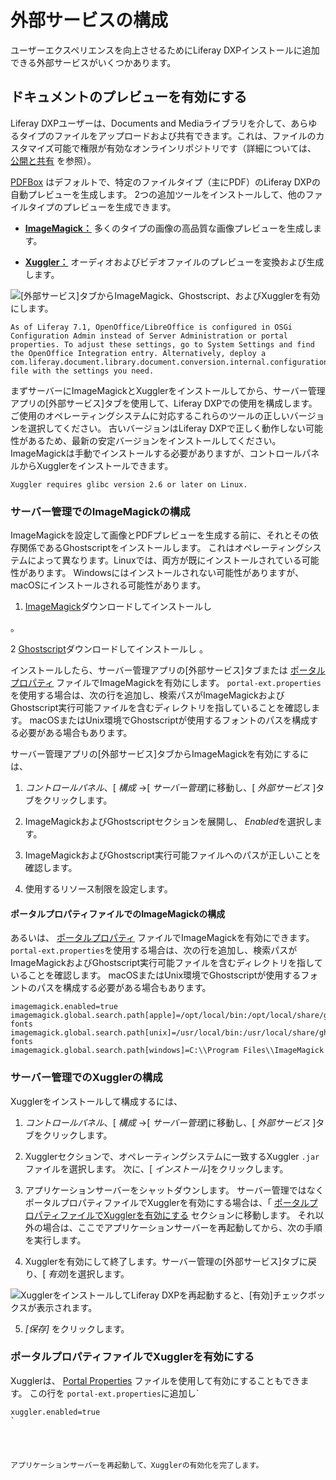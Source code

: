 # 外部サービスの構成

ユーザーエクスペリエンスを向上させるためにLiferay DXPインストールに追加できる外部サービスがいくつかあります。

## ドキュメントのプレビューを有効にする

Liferay DXPユーザーは、Documents and Mediaライブラリを介して、あらゆるタイプのファイルをアップロードおよび共有できます。これは、ファイルのカスタマイズ可能で権限が有効なオンラインリポジトリです（詳細については、 [公開と共有](../../content-authoring-and-management/documents-and-media/devops/configuring-document-previews.md) を参照）。

[PDFBox](https://pdfbox.apache.org/) はデフォルトで、特定のファイルタイプ（主にPDF）のLiferay DXPの自動プレビューを生成します。 2つの追加ツールをインストールして、他のファイルタイプのプレビューを生成できます。


<!--
-   [**OpenOffice:**](https://www.openoffice.org/) or [**LibreOffice:**](https://www.libreoffice.org/)
    Convert and generate previews for many types of documents.
-->

  - [**ImageMagick：**](https://www.imagemagick.org/script/index.php) 多くのタイプの画像の高品質な画像プレビューを生成します。

  - [**Xuggler：**](http://www.xuggle.com/xuggler/) オーディオおよびビデオファイルのプレビューを変換および生成します。

![[外部サービス]タブからImageMagick、Ghostscript、およびXugglerを有効にします。](./configuring-external-services/images/01.png)

```{note}
As of Liferay 7.1, OpenOffice/LibreOffice is configured in OSGi Configuration Admin instead of Server Administration or portal properties. To adjust these settings, go to System Settings and find the OpenOffice Integration entry. Alternatively, deploy a com.liferay.document.library.document.conversion.internal.configuration.OpenOfficeConfiguration.config file with the settings you need.
```

まずサーバーにImageMagickとXugglerをインストールしてから、サーバー管理アプリの[外部サービス]タブを使用して、Liferay DXPでの使用を構成します。 ご使用のオペレーティングシステムに対応するこれらのツールの正しいバージョンを選択してください。 古いバージョンはLiferay DXPで正しく動作しない可能性があるため、最新の安定バージョンをインストールしてください。 ImageMagickは手動でインストールする必要がありますが、コントロールパネルからXugglerをインストールできます。

```{tip}
Xuggler requires glibc version 2.6 or later on Linux.
```

### サーバー管理でのImageMagickの構成

ImageMagickを設定して画像とPDFプレビューを生成する前に、それとその依存関係であるGhostscriptをインストールします。 これはオペレーティングシステムによって異なります。Linuxでは、両方が既にインストールされている可能性があります。 Windowsにはインストールされない可能性がありますが、macOSにインストールされる可能性があります。

1.  [ImageMagick](https://www.imagemagick.org/script/index.php)ダウンロードしてインストールし

 。</p></li> 
   
   2  [Ghostscript](https://www.ghostscript.com/)ダウンロードしてインストールし 。</p></li> </ol> 
  
  インストールしたら、サーバー管理アプリの[外部サービス]タブまたは [ポータルプロパティ](../../content-authoring-and-management/documents-and-media/devops/enabling-openoffice-libreoffice-integration.md) ファイルでImageMagickを有効にします。 `portal-ext.properties`を使用する場合は、次の行を追加し、検索パスがImageMagickおよびGhostscript実行可能ファイルを含むディレクトリを指していることを確認します。 macOSまたはUnix環境でGhostscriptが使用するフォントのパスを構成する必要がある場合もあります。
  
  サーバー管理アプリの[外部サービス]タブからImageMagickを有効にするには、
  
  1.  *コントロールパネル*、[ *構成* →[ *サーバー管理*]に移動し、[ *外部サービス* ]タブをクリックします。

2.  ImageMagickおよびGhostscriptセクションを展開し、 *Enabled*を選択します。

3.  ImageMagickおよびGhostscript実行可能ファイルへのパスが正しいことを確認します。

4.  使用するリソース制限を設定します。



#### ポータルプロパティファイルでのImageMagickの構成

あるいは、 [ポータルプロパティ](../../content-authoring-and-management/documents-and-media/devops/configuring-document-previews.md) ファイルでImageMagickを有効にできます。 `portal-ext.properties`を使用する場合は、次の行を追加し、検索パスがImageMagickおよびGhostscript実行可能ファイルを含むディレクトリを指していることを確認します。 macOSまたはUnix環境でGhostscriptが使用するフォントのパスを構成する必要がある場合もあります。



``` properties
imagemagick.enabled=true
imagemagick.global.search.path[apple]=/opt/local/bin:/opt/local/share/ghostscript/fonts:/opt/local/share/fonts/urw-fonts
imagemagick.global.search.path[unix]=/usr/local/bin:/usr/local/share/ghostscript/fonts:/usr/local/share/fonts/urw-fonts
imagemagick.global.search.path[windows]=C:\\Program Files\\ImageMagick
```




### サーバー管理でのXugglerの構成

Xugglerをインストールして構成するには、

1.  *コントロールパネル*、[ *構成* →[ *サーバー管理*]に移動し、[ *外部サービス* ]タブをクリックします。

2.  Xugglerセクションで、オペレーティングシステムに一致するXuggler `.jar` ファイルを選択します。 次に、[ *インストール*]をクリックします。

3.  アプリケーションサーバーをシャットダウンします。 サーバー管理ではなくポータルプロパティファイルでXugglerを有効にする場合は、「 [ポータルプロパティファイルでXugglerを有効にする](#enabling-xuggler-wtih-a-portal-properties-file) セクションに移動します。 それ以外の場合は、ここでアプリケーションサーバーを再起動してから、次の手順を実行します。

4.  Xugglerを有効にして終了します。サーバー管理の[外部サービス]タブに戻り、[ *有効*]を選択します。
   
   ![XugglerをインストールしてLiferay DXPを再起動すると、[有効]チェックボックスが表示されます。](./configuring-external-services/images/02.png)

5.  *[保存]* をクリックします。



### ポータルプロパティファイルでXugglerを有効にする

Xugglerは、 [Portal Properties](../../content-authoring-and-management/documents-and-media/devops/configuring-document-previews.md) ファイルを使用して有効にすることもできます。 この行を `portal-ext.properties`に追加し`</p>

<pre><code class="properties">xuggler.enabled=true
`</pre> 

アプリケーションサーバーを再起動して、Xugglerの有効化を完了します。

